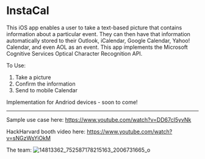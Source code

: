# InstaCal

This iOS app enables a user to take a text-based picture that contains information about a particular event. They can then have that 
information automatically stored to their Outlook, iCalendar, Google Calendar, Yahoo! Calendar, and even AOL as an event. This app implements the Microsoft Cognitive Services Optical Character Recognition API.

To Use: 

1. Take a picture
2. Confirm the information 
3. Send to mobile Calendar

Implementation for Andriod devices - soon to come! 

___

Sample use case here: https://www.youtube.com/watch?v=DD67cI5yvNk

HackHarvard booth video here: https://www.youtube.com/watch?v=sNGzWsYiOkM

The team: 
![14813362_752587178215163_2006731665_o](https://user-images.githubusercontent.com/20506220/152448510-b1a46a45-368f-469a-aa1c-25730d71a64b.jpg)
